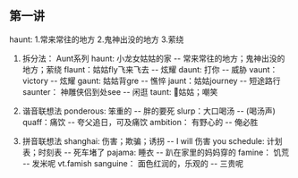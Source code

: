 ## 第一讲
haunt:
1.常来常往的地方
2.鬼神出没的地方 
3.萦绕

1) 拆分法： Aunt系列
haunt: 小龙女姑姑的家 -- 常来常往的地方；鬼神出没的地方；萦绕
flaunt：姑姑fly飞来飞去 -- 炫耀
daunt: 打你 -- 威胁
vaunt：victory -- 炫耀
gaunt: 姑姑背gre -- 憔悴
jaunt：姑姑journey -- 短途路行
saunter： 神雕侠侣到处see -- 闲逛
taunt: 🤮姑姑；嘲笑

2) 谐音联想法
ponderous: 笨重的 -- 胖的要死
slurp：大口喝汤 -- (喝汤声)
quaff：痛饮 -- 夸父追日，可及痛饮
ambition： 有野心的 -- 俺必胜

3) 拼音联想法
shanghai: 伤害；欺骗；诱拐 -- I will 伤害 you
schedule: 计划表；时刻表 -- 死车堵了
pajama: 睡衣 -- 趴在家里的妈妈穿的
famine： 饥荒 -- 发米呢  vt.famish
sanguine： 面色红润的，乐观的 -- 三贵呢
